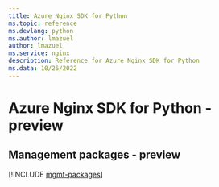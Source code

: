 ```yaml
---
title: Azure Nginx SDK for Python
ms.topic: reference
ms.devlang: python
ms.author: lmazuel
author: lmazuel
ms.service: nginx
description: Reference for Azure Nginx SDK for Python
ms.data: 10/26/2022
---
```

# Azure Nginx SDK for Python - preview

## Management packages - preview
[!INCLUDE [mgmt-packages](nginx-mgmt-index.md)]